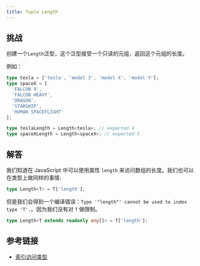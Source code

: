 ```yaml
---
title: Tuple Length
---
```


## 挑战

创建一个`Length`泛型，这个泛型接受一个只读的元组，返回这个元组的长度。

例如：

```ts
type tesla = ['tesla', 'model 3', 'model X', 'model Y'];
type spaceX = [
  'FALCON 9',
  'FALCON HEAVY',
  'DRAGON',
  'STARSHIP',
  'HUMAN SPACEFLIGHT'
];

type teslaLength = Length<tesla>; // expected 4
type spaceXLength = Length<spaceX>; // expected 5
```

## 解答

我们知道在 JavaScript 中可以使用属性 `length` 来访问数组的长度。我们也可以在类型上做同样的事情:

```ts
type Length<T> = T['length'];
```

但是我们会得到一个编译错误：`Type '"length"' cannot be used to index type 'T'.`。因为我们没有对 `T` 做限制。

```ts
type Length<T extends readonly any[]> = T['length'];
```

## 参考链接

- [索引访问类型](https://www.typescriptlang.org/docs/handbook/2/indexed-access-types.html)

